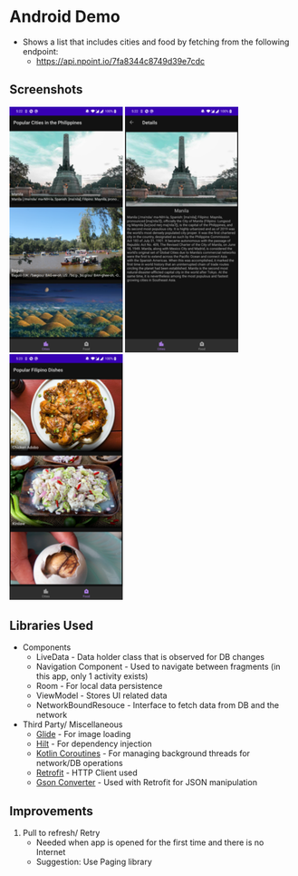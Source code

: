 # Android Demo
- Shows a list that includes cities and food by fetching from the following endpoint: 
  - https://api.npoint.io/7fa8344c8749d39e7cdc

## Screenshots
<p float="left">
  <img src="screenshots/cities.png" width="200" />
  <img src="screenshots/details.png" width="200" /> 
  <img src="screenshots/food.png" width="200" />
</p>

## Libraries Used
* Components
  - LiveData - Data holder class that is observed for DB changes
  - Navigation Component - Used to navigate between fragments (in this app, only 1 activity exists)
  - Room - For local data persistence
  - ViewModel - Stores UI related data
  - NetworkBoundResouce - Interface to fetch data from DB and the network
* Third Party/ Miscellaneous
  - [Glide](https://bumptech.github.io/glide/) - For image loading
  - [Hilt](https://developer.android.com/training/dependency-injection/hilt-android) - For dependency injection
  - [Kotlin Coroutines](https://kotlinlang.org/docs/coroutines-overview.html) - For managing background threads for network/DB operations
  - [Retrofit](https://square.github.io/retrofit/) - HTTP Client used
  - [Gson Converter](https://github.com/square/retrofit/tree/master/retrofit-converters/gson) - Used with Retrofit for JSON manipulation

## Improvements
1. Pull to refresh/ Retry
   - Needed when app is opened for the first time and there is no Internet
   - Suggestion: Use Paging library

